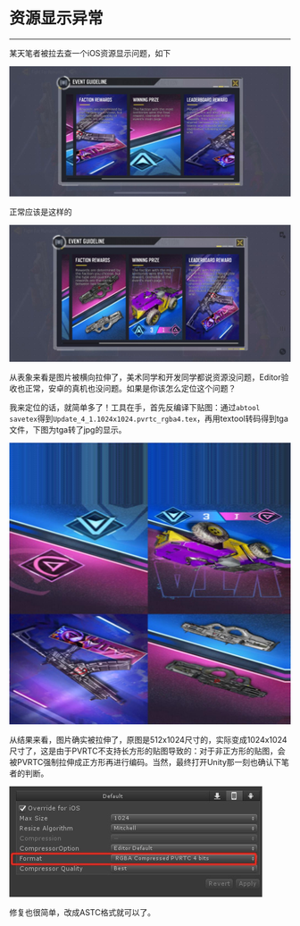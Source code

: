 # 资源显示异常
---

某天笔者被拉去查一个iOS资源显示问题，如下

![](display/rescale.jpg)

正常应该是这样的

![](display/normal.jpg)

从表象来看是图片被横向拉伸了，美术同学和开发同学都说资源没问题，Editor验收也正常，安卓的真机也没问题。如果是你该怎么定位这个问题？

我来定位的话，就简单多了！工具在手，首先反编译下贴图：通过`abtool savetex`得到`Update_4_1.1024x1024.pvrtc_rgba4.tex`，再用textool转码得到tga文件，下图为tga转了jpg的显示。

![](display/sample.jpg)

从结果来看，图片确实被拉伸了，原图是512x1024尺寸的，实际变成1024x1024尺寸了，这是由于PVRTC不支持长方形的贴图导致的：对于非正方形的贴图，会被PVRTC强制拉伸成正方形再进行编码。当然，最终打开Unity那一刻也确认下笔者的判断。

![](display/pvrtc.jpg)

修复也很简单，改成ASTC格式就可以了。

